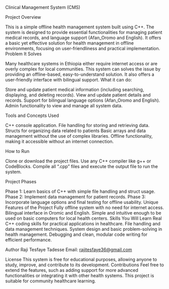 Clinical Management System (CMS)

Project Overview

This is a simple offline health management system built using C++.
The system is designed to provide essential functionalities for managing patient medical records, and language support (Afan_Oromo and English). It offers a basic yet effective solution for health management in offline environments, focusing on user-friendliness and practical implementation.
Problem It Solves

Many healthcare systems in Ethiopia either require internet access or are overly complex for local communities. This system can  solves the issue by providing an offline-based, easy-to-understand solution. It also offers a user-friendly interface with bilingual support.
What it can do:

Store and update patient medical information (including searching, displaying, and deleting records).
View and update patient details and records.
Support for bilingual language options (Afan_Oromo and English).
Admin functionality to view and manage all system data.

Tools and Concepts Used

C++ console application.
File handling for storing and retrieving data.
Structs for organizing data related to patients 
Basic arrays and data management without the use of complex libraries.
Offline functionality, making it accessible without an internet connection.

How to Run

Clone or download the project files.
Use any C++ compiler like g++ or CodeBlocks.
Compile all “.cpp” files and execute the output file to run the system.

Project Phases

Phase 1: Learn basics of C++ with simple file handling and struct usage.
Phase 2: Implement data management for  patient records.
Phase 3: Incorporate language options and final testing for offline usability.
Unique Features of the Project
Fully offline system with no need for internet access.
Bilingual interface in Oromic and English.
Simple and intuitive enough to be used on basic computers for local health centers.
Skills You Will Learn
Real C++ coding skills for practical applications in healthcare.
File handling and data management techniques.
System design and basic problem-solving in health management.
Debugging and clean, modular code writing for efficient performance.

Author
Raji Tesfaye Tadesse
Email: rajitesfaye36@gmail.com

License
This system is free for educational purposes, allowing anyone to study, improve, and contribute to its development.
Contributions
Feel free to extend the features, such as adding support for more advanced functionalities or integrating it with other health systems. This project is suitable for community healthcare learning.

